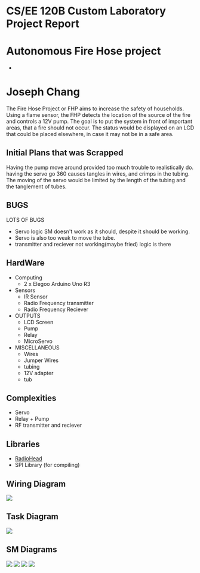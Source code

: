 # CS/EE 120B Custom Laboratory Project Report
# Autonomous Fire Hose project
 * [demo]:(https://youtu.be/0UkOi1IPzAI)
# Joseph Chang
The Fire Hose Project or FHP aims to increase the safety of households. Using a flame sensor, the FHP detects the location of the source of the fire and controls a 12V pump. The goal is to put the system in front of important areas, that a fire should not occur. The status would be displayed on an LCD that could be placed elsewhere, in case it may not be in a safe area. 

## Initial Plans that was Scrapped
Having the pump move around provided too much trouble to realistically do. having the servo go 360 causes tangles in wires, and crimps in the tubing. The moving of the servo would be limited by the length of the tubing and the tanglement of tubes.

## BUGS
LOTS OF BUGS
 * Servo logic SM doesn't work as it should, despite it should be working. 
 * Servo is also too weak to move the tube.
 * transmitter and reciever not working(maybe fried) logic is there

## HardWare
  * Computing
    * 2 x Elegoo Arduino Uno R3 
  * Sensors
    * IR Sensor
    * Radio Frequency transmitter
    * Radio Frequency Reciever
  * OUTPUTS
    * LCD Screen
    * Pump
    * Relay
    * MicroServo
  * MISCELLANEOUS
    * Wires
    * Jumper Wires
    * tubing
    * 12V adapter
    * tub
## Complexities
  * Servo
  * Relay + Pump
  * RF transmitter and reciever
  
## Libraries
  * [RadioHead](https://www.airspayce.com/mikem/arduino/RadioHead/)
  * SPI Library (for compiling)
## Wiring Diagram
![](https://i.imgur.com/9I0FL1u.png)
## Task Diagram
![](https://i.imgur.com/9Ja0MPY.jpg)
## SM Diagrams
![](https://i.imgur.com/8T5KJXy.jpg)
![](https://i.imgur.com/oZyrBNI.jpg)
![](https://i.imgur.com/UUHT5MZ.jpg)
![](https://i.imgur.com/OYWI17j.jpg)

